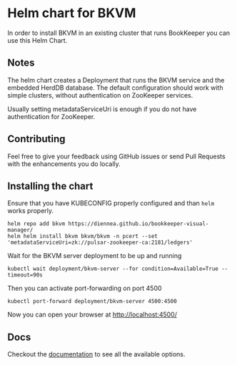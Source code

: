 # Helm chart for BKVM

In order to install BKVM in an existing cluster that runs BookKeeper you can use this Helm Chart.

## Notes

The helm chart creates a Deployment that runs the BKVM service and the embedded HerdDB database.
The default configuration should work with simple clusters, without authentication on ZooKeeper services.

Usually setting metadataServiceUri is enough if you do not have authentication for ZooKeeper.

## Contributing

Feel free to give your feedback using GitHub issues or send Pull Requests with the enhancements you do locally.

## Installing the chart

Ensure that you have KUBECONFIG properly configured and than `helm` works properly.

```
helm repo add bkvm https://diennea.github.io/bookkeeper-visual-manager/
helm helm install bkvm bkvm/bkvm -n pcert --set 'metadataServiceUri=zk://pulsar-zookeeper-ca:2181/ledgers'
```

Wait for the BKVM server deployment to be up and running

```
kubectl wait deployment/bkvm-server --for condition=Available=True --timeout=90s
```

Then you can activate port-forwarding on port 4500

```
kubectl port-forward deployment/bkvm-server 4500:4500
```

Now you can open your browser at [http://localhost:4500/](http://localhost:4500/)

## Docs 
Checkout the [documentation](https://diennea.github.io/bookkeeper-visual-manager/chart/) to see all the available options.